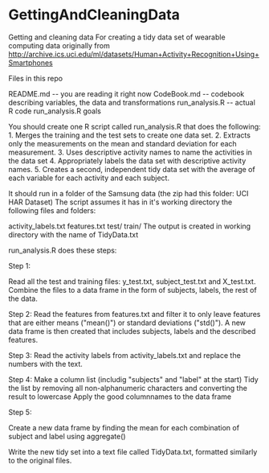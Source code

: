 # GettingAndCleaningData

Getting and cleaning data
For creating a tidy data set of wearable computing data originally from http://archive.ics.uci.edu/ml/datasets/Human+Activity+Recognition+Using+Smartphones

Files in this repo

README.md -- you are reading it right now
CodeBook.md -- codebook describing variables, the data and transformations
run_analysis.R -- actual R code
run_analysis.R goals

You should create one R script called run_analysis.R that does the following: 1. Merges the training and the test sets to create one data set. 2. Extracts only the measurements on the mean and standard deviation for each measurement. 3. Uses descriptive activity names to name the activities in the data set 4. Appropriately labels the data set with descriptive activity names. 5. Creates a second, independent tidy data set with the average of each variable for each activity and each subject.

It should run in a folder of the Samsung data (the zip had this folder: UCI HAR Dataset) The script assumes it has in it's working directory the following files and folders:

activity_labels.txt
features.txt
test/
train/
The output is created in working directory with the name of TidyData.txt


run_analysis.R does these steps:

Step 1:

Read all the test and training files: y_test.txt, subject_test.txt and X_test.txt.
Combine the files to a data frame in the form of subjects, labels, the rest of the data.

Step 2:
Read the features from features.txt and filter it to only leave features that are either means ("mean()") or standard deviations ("std()"). 
A new data frame is then created that includes subjects, labels and the described features.

Step 3:
Read the activity labels from activity_labels.txt and replace the numbers with the text.

Step 4:
Make a column list (includig "subjects" and "label" at the start)
Tidy the list by removing all non-alphanumeric characters and converting the result to lowercase
Apply the good columnnames to the data frame

Step 5:

Create a new data frame by finding the mean for each combination of subject and label using aggregate() 

Write the new tidy set into a text file called TidyData.txt, formatted similarly to the original files.
